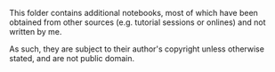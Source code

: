 This folder contains additional notebooks, most of which have been obtained
from other sources (e.g. tutorial sessions or onlines) and not written by me.

As such, they are subject to their author's copyright unless otherwise stated,
and are not public domain.

